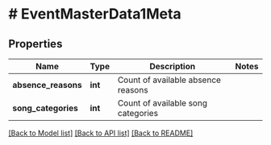 # # EventMasterData1Meta

## Properties

Name | Type | Description | Notes
------------ | ------------- | ------------- | -------------
**absence_reasons** | **int** | Count of available absence reasons |
**song_categories** | **int** | Count of available song categories |

[[Back to Model list]](../../README.md#models) [[Back to API list]](../../README.md#endpoints) [[Back to README]](../../README.md)
